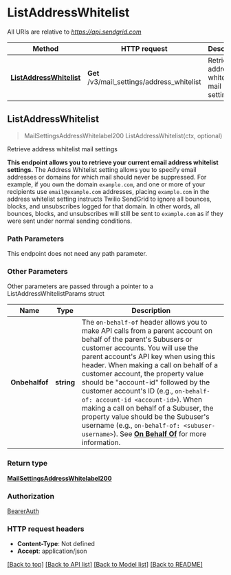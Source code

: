 # ListAddressWhitelist

All URIs are relative to *https://api.sendgrid.com*

Method | HTTP request | Description
------------- | ------------- | -------------
[**ListAddressWhitelist**](ListAddressWhitelist.md#ListAddressWhitelist) | **Get** /v3/mail_settings/address_whitelist | Retrieve address whitelist mail settings



## ListAddressWhitelist

> MailSettingsAddressWhitelabel200 ListAddressWhitelist(ctx, optional)

Retrieve address whitelist mail settings

**This endpoint allows you to retrieve your current email address whitelist settings.**  The Address Whitelist setting allows you to specify email addresses or domains for which mail should never be suppressed.  For example, if you own the domain `example.com`, and one or more of your recipients use `email@example.com` addresses, placing `example.com` in the address whitelist setting instructs Twilio SendGrid to ignore all bounces, blocks, and unsubscribes logged for that domain. In other words, all bounces, blocks, and unsubscribes will still be sent to `example.com` as if they were sent under normal sending conditions.

### Path Parameters

This endpoint does not need any path parameter.

### Other Parameters

Other parameters are passed through a pointer to a ListAddressWhitelistParams struct


Name | Type | Description
------------- | ------------- | -------------
**Onbehalfof** | **string** | The `on-behalf-of` header allows you to make API calls from a parent account on behalf of the parent's Subusers or customer accounts. You will use the parent account's API key when using this header. When making a call on behalf of a customer account, the property value should be \"account-id\" followed by the customer account's ID (e.g., `on-behalf-of: account-id <account-id>`). When making a call on behalf of a Subuser, the property value should be the Subuser's username (e.g., `on-behalf-of: <subuser-username>`). See [**On Behalf Of**](https://docs.sendgrid.com/api-reference/how-to-use-the-sendgrid-v3-api/on-behalf-of) for more information.

### Return type

[**MailSettingsAddressWhitelabel200**](MailSettingsAddressWhitelabel200.md)

### Authorization

[BearerAuth](../README.md#BearerAuth)

### HTTP request headers

- **Content-Type**: Not defined
- **Accept**: application/json

[[Back to top]](#) [[Back to API list]](../README.md#documentation-for-api-endpoints)
[[Back to Model list]](../README.md#documentation-for-models)
[[Back to README]](../README.md)

